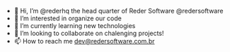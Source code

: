 - 👋 Hi, I’m @rederhq the head quarter of Reder Software @redersoftware
- 👀 I’m interested in organize our code
- 🌱 I’m currently learning new technologies
- 💞️ I’m looking to collaborate on chalenging projects! 
- 📫 How to reach me dev@redersoftware.com.br

<!---
rederhq/rederhq is a ✨ special ✨ repository because its `README.md` (this file) appears on your GitHub profile.
You can click the Preview link to take a look at your changes.
--->
